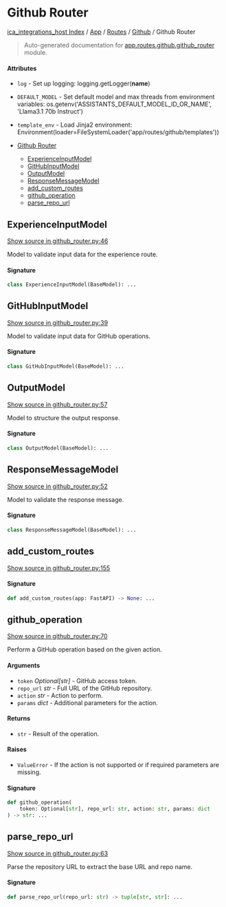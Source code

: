 # Github Router

[ica_integrations_host Index](../../../README.md#ica_integrations_host-index) / [App](../../index.md#app) / [Routes](../index.md#routes) / [Github](./index.md#github) / Github Router

> Auto-generated documentation for [app.routes.github.github_router](https://github.ibm.com/destiny/ica_integrations_host/blob/main/app/routes/github/github_router.py) module.

#### Attributes

- `log` - Set up logging: logging.getLogger(__name__)

- `DEFAULT_MODEL` - Set default model and max threads from environment variables: os.getenv('ASSISTANTS_DEFAULT_MODEL_ID_OR_NAME', 'Llama3.1 70b Instruct')

- `template_env` - Load Jinja2 environment: Environment(loader=FileSystemLoader('app/routes/github/templates'))


- [Github Router](#github-router)
  - [ExperienceInputModel](#experienceinputmodel)
  - [GitHubInputModel](#githubinputmodel)
  - [OutputModel](#outputmodel)
  - [ResponseMessageModel](#responsemessagemodel)
  - [add_custom_routes](#add_custom_routes)
  - [github_operation](#github_operation)
  - [parse_repo_url](#parse_repo_url)

## ExperienceInputModel

[Show source in github_router.py:46](https://github.ibm.com/destiny/ica_integrations_host/blob/main/app/routes/github/github_router.py#L46)

Model to validate input data for the experience route.

#### Signature

```python
class ExperienceInputModel(BaseModel): ...
```



## GitHubInputModel

[Show source in github_router.py:39](https://github.ibm.com/destiny/ica_integrations_host/blob/main/app/routes/github/github_router.py#L39)

Model to validate input data for GitHub operations.

#### Signature

```python
class GitHubInputModel(BaseModel): ...
```



## OutputModel

[Show source in github_router.py:57](https://github.ibm.com/destiny/ica_integrations_host/blob/main/app/routes/github/github_router.py#L57)

Model to structure the output response.

#### Signature

```python
class OutputModel(BaseModel): ...
```



## ResponseMessageModel

[Show source in github_router.py:52](https://github.ibm.com/destiny/ica_integrations_host/blob/main/app/routes/github/github_router.py#L52)

Model to validate the response message.

#### Signature

```python
class ResponseMessageModel(BaseModel): ...
```



## add_custom_routes

[Show source in github_router.py:155](https://github.ibm.com/destiny/ica_integrations_host/blob/main/app/routes/github/github_router.py#L155)

#### Signature

```python
def add_custom_routes(app: FastAPI) -> None: ...
```



## github_operation

[Show source in github_router.py:70](https://github.ibm.com/destiny/ica_integrations_host/blob/main/app/routes/github/github_router.py#L70)

Perform a GitHub operation based on the given action.

#### Arguments

- `token` *Optional[str]* - GitHub access token.
- `repo_url` *str* - Full URL of the GitHub repository.
- `action` *str* - Action to perform.
- `params` *dict* - Additional parameters for the action.

#### Returns

- `str` - Result of the operation.

#### Raises

- `ValueError` - If the action is not supported or if required parameters are missing.

#### Signature

```python
def github_operation(
    token: Optional[str], repo_url: str, action: str, params: dict
) -> str: ...
```



## parse_repo_url

[Show source in github_router.py:63](https://github.ibm.com/destiny/ica_integrations_host/blob/main/app/routes/github/github_router.py#L63)

Parse the repository URL to extract the base URL and repo name.

#### Signature

```python
def parse_repo_url(repo_url: str) -> tuple[str, str]: ...
```
